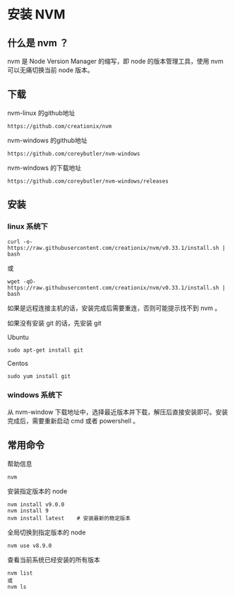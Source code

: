 # 安装 NVM

## 什么是 nvm ？

nvm 是 Node Version Manager 的缩写，即 node 的版本管理工具，使用 nvm 可以无痛切换当前 node 版本。

## 下载

nvm-linux 的github地址

``` text
https://github.com/creationix/nvm
```

nvm-windows 的github地址

``` text
https://github.com/coreybutler/nvm-windows
```

nvm-windows 的下载地址

``` text
https://github.com/coreybutler/nvm-windows/releases
```

## 安装

### linux 系统下

``` shell
curl -o- https://raw.githubusercontent.com/creationix/nvm/v0.33.1/install.sh | bash
```

或

``` shell
wget -qO- https://raw.githubusercontent.com/creationix/nvm/v0.33.1/install.sh | bash
```

如果是远程连接主机的话，安装完成后需要重连，否则可能提示找不到 nvm 。

如果没有安装 git 的话，先安装 git

Ubuntu

``` shell
sudo apt-get install git
```

Centos

``` shell
sudo yum install git
```

### windows 系统下

从 nvm-window 下载地址中，选择最近版本并下载，解压后直接安装即可。安装完成后，需要重新启动 cmd 或者 powershell 。

## 常用命令

帮助信息

``` shell
nvm
```

安装指定版本的 node

``` shell
nvm install v9.0.0
nvm install 9
nvm install latest    # 安装最新的稳定版本
```

全局切换到指定版本的 node

``` shell
nvm use v8.9.0
```

查看当前系统已经安装的所有版本

``` shell
nvm list
或
nvm ls
```